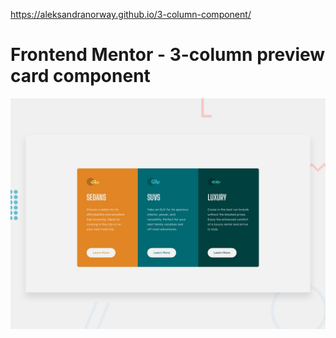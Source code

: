https://aleksandranorway.github.io/3-column-component/


# Frontend Mentor - 3-column preview card component

![Design preview for the 3-column preview card component coding challenge](./design/desktop-preview.jpg)

